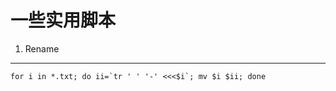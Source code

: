 一些实用脚本
==========


1. Rename
---------
    for i in *.txt; do ii=`tr ' ' '-' <<<$i`; mv $i $ii; done 
    
